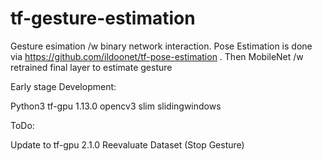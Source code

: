 # tf-gesture-estimation
Gesture esimation /w binary network interaction. Pose Estimation is done via https://github.com/ildoonet/tf-pose-estimation . Then MobileNet /w retrained final layer to estimate gesture

Early stage Development:

Python3 
tf-gpu 1.13.0
opencv3
slim
slidingwindows

ToDo:

Update to tf-gpu 2.1.0
Reevaluate Dataset (Stop Gesture)
